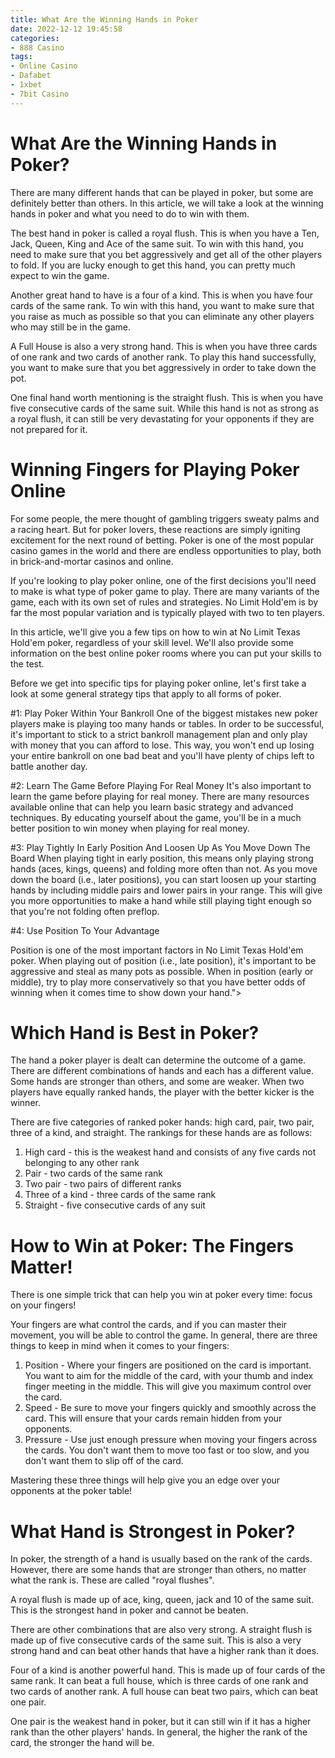 ```yaml
---
title: What Are the Winning Hands in Poker 
date: 2022-12-12 19:45:58
categories:
- 888 Casino
tags:
- Online Casino
- Dafabet
- 1xbet
- 7bit Casino
---
```



#  What Are the Winning Hands in Poker? 

There are many different hands that can be played in poker, but some are definitely better than others. In this article, we will take a look at the winning hands in poker and what you need to do to win with them.

The best hand in poker is called a royal flush. This is when you have a Ten, Jack, Queen, King and Ace of the same suit. To win with this hand, you need to make sure that you bet aggressively and get all of the other players to fold. If you are lucky enough to get this hand, you can pretty much expect to win the game.

Another great hand to have is a four of a kind. This is when you have four cards of the same rank. To win with this hand, you want to make sure that you raise as much as possible so that you can eliminate any other players who may still be in the game.

A Full House is also a very strong hand. This is when you have three cards of one rank and two cards of another rank. To play this hand successfully, you want to make sure that you bet aggressively in order to take down the pot.

One final hand worth mentioning is the straight flush. This is when you have five consecutive cards of the same suit. While this hand is not as strong as a royal flush, it can still be very devastating for your opponents if they are not prepared for it.

#  Winning Fingers for Playing Poker Online  

For some people, the mere thought of gambling triggers sweaty palms and a racing heart. But for poker lovers, these reactions are simply igniting excitement for the next round of betting. Poker is one of the most popular casino games in the world and there are endless opportunities to play, both in brick-and-mortar casinos and online.

If you're looking to play poker online, one of the first decisions you'll need to make is what type of poker game to play. There are many variants of the game, each with its own set of rules and strategies. No Limit Hold'em is by far the most popular variation and is typically played with two to ten players. 

In this article, we'll give you a few tips on how to win at No Limit Texas Hold'em poker, regardless of your skill level. We'll also provide some information on the best online poker rooms where you can put your skills to the test. 

Before we get into specific tips for playing poker online, let's first take a look at some general strategy tips that apply to all forms of poker. 

#1: Play Poker Within Your Bankroll
One of the biggest mistakes new poker players make is playing too many hands or tables. In order to be successful, it's important to stick to a strict bankroll management plan and only play with money that you can afford to lose. This way, you won't end up losing your entire bankroll on one bad beat and you'll have plenty of chips left to battle another day. 

#2: Learn The Game  Before Playing For Real Money
It's also important to learn the game before playing for real money. There are many resources available online that can help you learn basic strategy and advanced techniques. By educating yourself about the game, you'll be in a much better position to win money when playing for real money. 

#3: Play Tightly In Early Position And Loosen Up As You Move Down The Board 
When playing tight in early position, this means only playing strong hands (aces, kings, queens) and folding more often than not. As you move down the board (i.e., later positions), you can start loosen up your starting hands by including middle pairs and lower pairs in your range. This will give you more opportunities to make a hand while still playing tight enough so that you're not folding often preflop. 

#4: Use Position To Your Advantage 

Position is one of the most important factors in No Limit Texas Hold'em poker. When playing out of position (i.e., late position), it's important to be aggressive and steal as many pots as possible. When in position (early or middle), try to play more conservatively so that you have better odds of winning when it comes time to show down your hand.">

#  Which Hand is Best in Poker? 

The hand a poker player is dealt can determine the outcome of a game. There are different combinations of hands and each has a different value. Some hands are stronger than others, and some are weaker. When two players have equally ranked hands, the player with the better kicker is the winner.

There are five categories of ranked poker hands: high card, pair, two pair, three of a kind, and straight. The rankings for these hands are as follows:

1) High card - this is the weakest hand and consists of any five cards not belonging to any other rank
2) Pair - two cards of the same rank
3) Two pair - two pairs of different ranks
4) Three of a kind - three cards of the same rank
5) Straight - five consecutive cards of any suit

#  How to Win at Poker: The Fingers Matter! 

There is one simple trick that can help you win at poker every time: focus on your fingers!

Your fingers are what control the cards, and if you can master their movement, you will be able to control the game. In general, there are three things to keep in mind when it comes to your fingers:

1. Position - Where your fingers are positioned on the card is important. You want to aim for the middle of the card, with your thumb and index finger meeting in the middle. This will give you maximum control over the card.
2. Speed - Be sure to move your fingers quickly and smoothly across the card. This will ensure that your cards remain hidden from your opponents.
3. Pressure - Use just enough pressure when moving your fingers across the cards. You don't want them to move too fast or too slow, and you don't want them to slip off of the card.

Mastering these three things will help give you an edge over your opponents at the poker table!

#  What Hand is Strongest in Poker?

In poker, the strength of a hand is usually based on the rank of the cards. However, there are some hands that are stronger than others, no matter what the rank is. These are called "royal flushes".

A royal flush is made up of ace, king, queen, jack and 10 of the same suit. This is the strongest hand in poker and cannot be beaten.

There are other combinations that are also very strong. A straight flush is made up of five consecutive cards of the same suit. This is also a very strong hand and can beat other hands that have a higher rank than it does.

Four of a kind is another powerful hand. This is made up of four cards of the same rank. It can beat a full house, which is three cards of one rank and two cards of another rank. A full house can beat two pairs, which can beat one pair.

One pair is the weakest hand in poker, but it can still win if it has a higher rank than the other players' hands. In general, the higher the rank of the card, the stronger the hand will be.